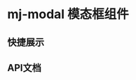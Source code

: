 <script setup>
import quickShow from './components/quickShow.vue'
import propsBody from './data/propsBody'
</script>

# mj-modal 模态框组件

## 快捷展示
<quickShow />

## API文档
<props-table descriptType="Props" :propsBody="propsBody" />

